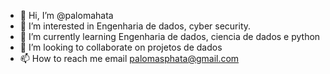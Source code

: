 - 👋 Hi, I’m @palomahata
- 👀 I’m interested in  Engenharia de dados, cyber security.
- 🌱 I’m currently learning  Engenharia de dados, ciencia de dados e python
- 💞️ I’m looking to collaborate on  projetos de dados
- 📫 How to reach me   email  palomasphata@gmail.com

<!---
palomahata/palomahata is a ✨ special ✨ repository because its `README.md` (this file) appears on your GitHub profile.
You can click the Preview link to take a look at your changes.
--->
